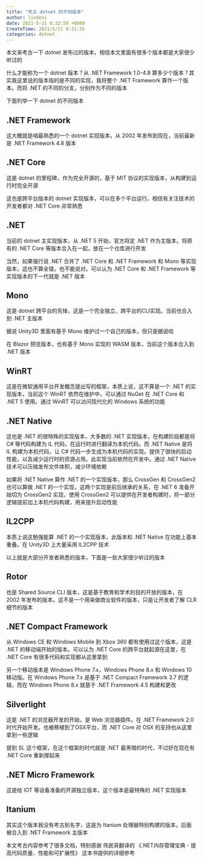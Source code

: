 ```yaml
---
title: "考古 dotnet 的不同版本"
author: lindexi
date: 2021-5-21 8:32:59 +0800
CreateTime: 2021/5/21 8:31:35
categories: dotnet
---
```


本文来考古一下 dotnet 发布过的版本，相信本文里面有很多个版本都是大家很少听过的

<!--more-->


<!-- CreateTime:2021/5/21 8:31:35 -->


<!-- 发布 -->

什么才能称为一个 dotnet 版本？从 .NET Framework 1.0-4.8 算多少个版本？其实我这里说的版本指的是不同的实现，我将整个 .NET Framework 算作一个版本。而将 .NET 的不同的分支，分别作为不同的版本

下面列举一下 dotnet 的不同版本

## .NET Framework

这大概就是咱最熟悉的一个 dotnet 实现版本，从 2002 年发布到现在，当前最新是 .NET Framework 4.8 版本

## .NET Core

这是 dotnet 的里程碑，作为完全开源的，基于 MIT 协议的实现版本，从构建到运行时完全开源

这也是跨平台版本的 dotnet 实现版本，可以在多个平台运行。相信有关注技术的开发者都对 .NET Core 非常熟悉

## .NET

当前的 dotnet 主实现版本，从 .NET 5 开始，官方将定 .NET 作为主版本。将原有的 .NET Core 等版本合入在一起，放在一个仓库进行开发

当然，如果强行说 .NET 合并了 .NET Core 和 .NET Framework 和 Mono 等实现版本，这也不算全错，也不能说对。可以认为 .NET Core 和 .NET Framework 等实现版本的下一代就是 .NET 版本

## Mono

这是 dotnet 跨平台的先锋，这是一个完全独立、跨平台的CLI实现。当前也合入到 .NET 主版本

据说 Unity3D 里面有基于 Mono 维护过一个自己的版本，但只是据说哈

在 Blazor 预览版本，也有基于 Mono 实现的 WASM 版本，当前这个版本合入到 .NET 版本

## WinRT

这是在微软通用平台开发概念提出写的框架，本质上说，这不算是一个 .NET 的实现版本，当前这个 WinRT 依然在维护中，可以通过 NuGet 在 .NET Core 和 .NET 5 使用。通过 WinRT 可以访问现代化的 Windows 系统的功能

## .NET Native

这也是 .NET 的很特殊的实现版本，大多数的 .NET 实现版本，在构建阶段都是将 C# 等代码构建为 IL 代码，在运行时进行翻译为本机代码。而 .NET Native 是将 IL 构建为本机代码，让 C# 代码一步生成为本机代码的实现。提供了很快的启动性能，以及减少运行时的资源占用。此实现当前依然在开发中。通过 .NET Native 技术可以压缩发布文件体积，减少环境依赖

如果将 .NET Native 算作 .NET 的一个实现版本，那么 CrossGen 和 CrossGen2 也可以算做 .NET 的一个实现，这两个实现是前后继承的关系，在 .NET 6 准备开始切为 CrossGen2 实现，使用 CrossGen2 可以提供在开发者构建时，将一部分逻辑提前加上本机代码构建，用来提升启动性能

## IL2CPP

本质上说这勉强能算 .NET 的一个实现版本，此版本和 .NET Native 在功能上基本重叠。在 Unity3D 上大量采用 IL2CPP 技术



以上就是大部分开发者熟悉的版本，下面是一些大家很少听过的版本

## Rotor

也是 Shared Source CLI 版本，这是基于教育和学术的目的开放的版本，在 2002 年发布的版本。这不是一个用来做商业软件的版本，只是让开发者了解 CLR 细节的版本

## .NET Compact Framework

从 Windows CE 和 Windows Mobile 到 Xbox 360 都有使用过这个版本，这是 .NET 的移动端开始的版本。可以认为 .NET Core 的跨平台就起源在这里，在 .NET Core 有很多代码和实现都从这里拿到

另一个移动版本是 Windows Phone 7.x，Windows Phone 8.x 和 Windows 10 移动版。在 Windows Phone 7.x 是基于 .NET Compact Framework 3.7 的逻辑，而在 Windows Phone 8.x 就基于 .NET Framework 4.5 构建和更改

## Silverlight

这是 .NET 的浏览器开发的开始，是 Web 浏览器插件。在 .NET Framework 2.0 时代开始开发。也被移植到了OSX平台，而 .NET Core 对 OSX 的支持也从这里拿到一些逻辑

提到 SL 这个框架，在这个框架的时代就是 .NET 最黑暗的时代，不过好在现在有 .NET Core 重新撑起来

## .NET Micro Framework

这是给 IOT 等设备准备的开源独立版本，这个版本是最特殊的 .NET 实现版本

## Itanium

其实这个版本我没有考古到名字，这是为 Itanium 处理器特别构建的版本，后面被合入到 .NET Framework 主版本


本文考古内容参考了很多文档，特别感谢 伟民哥翻译的 《.NET内存管理宝典 - 提高代码质量、性能和可扩展性》 这本书提供的详细参考

